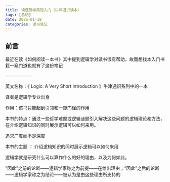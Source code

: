 ```yaml
---
title: 读逻辑学简短入门（牛津通识读本）
tags: [总结]
date: 2025-01-18
categories: 读书笔记
---
```


## 前言

最近在读《如何阅读一本书》其中提到逻辑学对读书很有帮助，故而想找本入门书籍一窥门道也就有了这份笔记

——————

英文名称：《 Logic: A Very Short Introduction 》牛津通识系列中的一本

译者是逻辑学专业出身

作用：该书只能起到引领和一窥门径的作用

本书的特点：通过一些哲学难题或逻辑谜题引入解决这些问题的逻辑理论和方法，在介绍逻辑知识的同时展示逻辑可以如何来用。

追求广度而不是深度

本书的主题 ： 介绍逻辑知识的同时展示逻辑可以如何来用

逻辑学就是研究什么可以算作什么的好的理由，以及为何如此。

“因此”之前的论断——逻辑学家称之为前提——在给出理由；“因此”之后的论断——逻辑学家称之为结论——被认为是由这些理由所支持的
